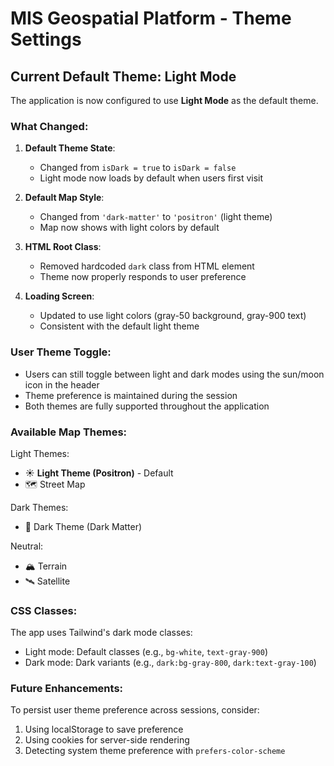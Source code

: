 # MIS Geospatial Platform - Theme Settings

## Current Default Theme: Light Mode

The application is now configured to use **Light Mode** as the default theme.

### What Changed:

1. **Default Theme State**: 
   - Changed from `isDark = true` to `isDark = false`
   - Light mode now loads by default when users first visit

2. **Default Map Style**: 
   - Changed from `'dark-matter'` to `'positron'` (light theme)
   - Map now shows with light colors by default

3. **HTML Root Class**: 
   - Removed hardcoded `dark` class from HTML element
   - Theme now properly responds to user preference

4. **Loading Screen**: 
   - Updated to use light colors (gray-50 background, gray-900 text)
   - Consistent with the default light theme

### User Theme Toggle:

- Users can still toggle between light and dark modes using the sun/moon icon in the header
- Theme preference is maintained during the session
- Both themes are fully supported throughout the application

### Available Map Themes:

Light Themes:
- ☀️ **Light Theme (Positron)** - Default
- 🗺️ Street Map

Dark Themes:
- 🌙 Dark Theme (Dark Matter)

Neutral:
- 🏔️ Terrain
- 🛰️ Satellite

### CSS Classes:

The app uses Tailwind's dark mode classes:
- Light mode: Default classes (e.g., `bg-white`, `text-gray-900`)
- Dark mode: Dark variants (e.g., `dark:bg-gray-800`, `dark:text-gray-100`)

### Future Enhancements:

To persist user theme preference across sessions, consider:
1. Using localStorage to save preference
2. Using cookies for server-side rendering
3. Detecting system theme preference with `prefers-color-scheme` 